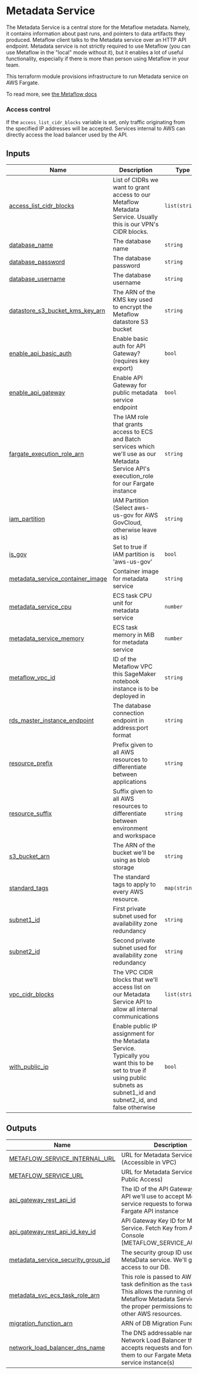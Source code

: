 # Metadata Service

The Metadata Service is a central store for the Metaflow metadata. Namely, it contains information about past runs, and pointers to data artifacts they produced. Metaflow client talks to the Metadata service over an HTTP API endpoint. Metadata service is not strictly required to use Metaflow (you can use Metaflow in the "local" mode without it), but it enables a lot of useful functionality, especially if there is more than person using Metaflow in your team.

This terraform module provisions infrastructure to run Metadata service on AWS Fargate.

To read more, see [the Metaflow docs](https://docs.metaflow.org/metaflow-on-aws/metaflow-on-aws#metadata)

### Access control

If the `access_list_cidr_blocks` variable is set, only traffic originating from the specified IP addresses will be accepted. Services internal to AWS can directly access the load balancer used by the API.

<!-- BEGIN_TF_DOCS -->
## Inputs

| Name | Description | Type | Default | Required |
|------|-------------|------|---------|:--------:|
| <a name="input_access_list_cidr_blocks"></a> [access\_list\_cidr\_blocks](#input\_access\_list\_cidr\_blocks) | List of CIDRs we want to grant access to our Metaflow Metadata Service. Usually this is our VPN's CIDR blocks. | `list(string)` | n/a | yes |
| <a name="input_database_name"></a> [database\_name](#input\_database\_name) | The database name | `string` | `"metaflow"` | no |
| <a name="input_database_password"></a> [database\_password](#input\_database\_password) | The database password | `string` | n/a | yes |
| <a name="input_database_username"></a> [database\_username](#input\_database\_username) | The database username | `string` | n/a | yes |
| <a name="input_datastore_s3_bucket_kms_key_arn"></a> [datastore\_s3\_bucket\_kms\_key\_arn](#input\_datastore\_s3\_bucket\_kms\_key\_arn) | The ARN of the KMS key used to encrypt the Metaflow datastore S3 bucket | `string` | n/a | yes |
| <a name="input_enable_api_basic_auth"></a> [enable\_api\_basic\_auth](#input\_enable\_api\_basic\_auth) | Enable basic auth for API Gateway? (requires key export) | `bool` | `true` | no |
| <a name="input_enable_api_gateway"></a> [enable\_api\_gateway](#input\_enable\_api\_gateway) | Enable API Gateway for public metadata service endpoint | `bool` | `true` | no |
| <a name="input_fargate_execution_role_arn"></a> [fargate\_execution\_role\_arn](#input\_fargate\_execution\_role\_arn) | The IAM role that grants access to ECS and Batch services which we'll use as our Metadata Service API's execution\_role for our Fargate instance | `string` | n/a | yes |
| <a name="input_iam_partition"></a> [iam\_partition](#input\_iam\_partition) | IAM Partition (Select aws-us-gov for AWS GovCloud, otherwise leave as is) | `string` | `"aws"` | no |
| <a name="input_is_gov"></a> [is\_gov](#input\_is\_gov) | Set to true if IAM partition is 'aws-us-gov' | `bool` | `false` | no |
| <a name="input_metadata_service_container_image"></a> [metadata\_service\_container\_image](#input\_metadata\_service\_container\_image) | Container image for metadata service | `string` | `""` | no |
| <a name="input_metadata_service_cpu"></a> [metadata\_service\_cpu](#input\_metadata\_service\_cpu) | ECS task CPU unit for metadata service | `number` | `512` | no |
| <a name="input_metadata_service_memory"></a> [metadata\_service\_memory](#input\_metadata\_service\_memory) | ECS task memory in MiB for metadata service | `number` | `1024` | no |
| <a name="input_metaflow_vpc_id"></a> [metaflow\_vpc\_id](#input\_metaflow\_vpc\_id) | ID of the Metaflow VPC this SageMaker notebook instance is to be deployed in | `string` | n/a | yes |
| <a name="input_rds_master_instance_endpoint"></a> [rds\_master\_instance\_endpoint](#input\_rds\_master\_instance\_endpoint) | The database connection endpoint in address:port format | `string` | n/a | yes |
| <a name="input_resource_prefix"></a> [resource\_prefix](#input\_resource\_prefix) | Prefix given to all AWS resources to differentiate between applications | `string` | n/a | yes |
| <a name="input_resource_suffix"></a> [resource\_suffix](#input\_resource\_suffix) | Suffix given to all AWS resources to differentiate between environment and workspace | `string` | n/a | yes |
| <a name="input_s3_bucket_arn"></a> [s3\_bucket\_arn](#input\_s3\_bucket\_arn) | The ARN of the bucket we'll be using as blob storage | `string` | n/a | yes |
| <a name="input_standard_tags"></a> [standard\_tags](#input\_standard\_tags) | The standard tags to apply to every AWS resource. | `map(string)` | n/a | yes |
| <a name="input_subnet1_id"></a> [subnet1\_id](#input\_subnet1\_id) | First private subnet used for availability zone redundancy | `string` | n/a | yes |
| <a name="input_subnet2_id"></a> [subnet2\_id](#input\_subnet2\_id) | Second private subnet used for availability zone redundancy | `string` | n/a | yes |
| <a name="input_vpc_cidr_blocks"></a> [vpc\_cidr\_blocks](#input\_vpc\_cidr\_blocks) | The VPC CIDR blocks that we'll access list on our Metadata Service API to allow all internal communications | `list(string)` | n/a | yes |
| <a name="input_with_public_ip"></a> [with\_public\_ip](#input\_with\_public\_ip) | Enable public IP assignment for the Metadata Service. Typically you want this to be set to true if using public subnets as subnet1\_id and subnet2\_id, and false otherwise | `bool` | `false` | no |

## Outputs

| Name | Description |
|------|-------------|
| <a name="output_METAFLOW_SERVICE_INTERNAL_URL"></a> [METAFLOW\_SERVICE\_INTERNAL\_URL](#output\_METAFLOW\_SERVICE\_INTERNAL\_URL) | URL for Metadata Service (Accessible in VPC) |
| <a name="output_METAFLOW_SERVICE_URL"></a> [METAFLOW\_SERVICE\_URL](#output\_METAFLOW\_SERVICE\_URL) | URL for Metadata Service (Open to Public Access) |
| <a name="output_api_gateway_rest_api_id"></a> [api\_gateway\_rest\_api\_id](#output\_api\_gateway\_rest\_api\_id) | The ID of the API Gateway REST API we'll use to accept MetaData service requests to forward to the Fargate API instance |
| <a name="output_api_gateway_rest_api_id_key_id"></a> [api\_gateway\_rest\_api\_id\_key\_id](#output\_api\_gateway\_rest\_api\_id\_key\_id) | API Gateway Key ID for Metadata Service. Fetch Key from AWS Console [METAFLOW\_SERVICE\_AUTH\_KEY] |
| <a name="output_metadata_service_security_group_id"></a> [metadata\_service\_security\_group\_id](#output\_metadata\_service\_security\_group\_id) | The security group ID used by the MetaData service. We'll grant this access to our DB. |
| <a name="output_metadata_svc_ecs_task_role_arn"></a> [metadata\_svc\_ecs\_task\_role\_arn](#output\_metadata\_svc\_ecs\_task\_role\_arn) | This role is passed to AWS ECS' task definition as the `task_role`. This allows the running of the Metaflow Metadata Service to have the proper permissions to speak to other AWS resources. |
| <a name="output_migration_function_arn"></a> [migration\_function\_arn](#output\_migration\_function\_arn) | ARN of DB Migration Function |
| <a name="output_network_load_balancer_dns_name"></a> [network\_load\_balancer\_dns\_name](#output\_network\_load\_balancer\_dns\_name) | The DNS addressable name for the Network Load Balancer that accepts requests and forwards them to our Fargate MetaData service instance(s) |
<!-- END_TF_DOCS -->

